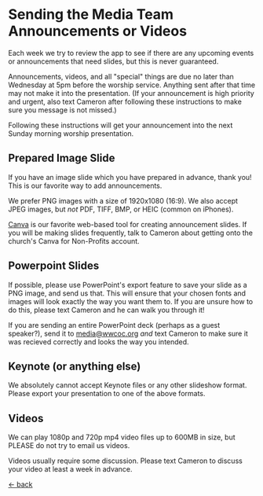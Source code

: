 # Sending the Media Team Announcements or Videos

Each week we try to review the app to see if there are any upcoming events or announcements that need slides, but this is never guaranteed.

Announcements, videos, and all "special" things are due no later than Wednesday at 5pm before the worship service.  Anything sent after that time may not make it into the presentation.  (If your announcement is high priority and urgent, also text Cameron after following these instructions to make sure you message is not missed.)

Following these instructions will get your announcement into the next Sunday morning worship presentation.

## Prepared Image Slide

If you have an image slide which you have prepared in advance, thank you!  This is our favorite way to add announcements.

We prefer PNG images with a size of 1920x1080 (16:9).  We also accept JPEG images, but _not_ PDF, TIFF, BMP, or HEIC (common on iPhones).

[Canva](https://www.canva.com) is our favorite web-based tool for creating announcement slides.  If you will be making slides frequently, talk to Cameron about getting onto the church's Canva for Non-Profits account.

## Powerpoint Slides

If possible, please use PowerPoint's export feature to save your slide as a PNG image, and send us that.  This will ensure that your chosen fonts and images will look exactly the way you want them to.  If you are unsure how to do this, please text Cameron and he can walk you through it!

If you are sending an entire PowerPoint deck (perhaps as a guest speaker?), send it to media@wwcoc.org _and_ text Cameron to make sure it was recieved correctly and looks the way you intended.

## Keynote (or anything else)

We absolutely cannot accept Keynote files or any other slideshow format.  Please export your presentation to one of the above formats.

## Videos

We can play 1080p and 720p mp4 video files up to 600MB in size, but PLEASE do not try to email us videos.

Videos usually require some discussion.  Please text Cameron to discuss your video at least a week in advance.

[<- back](README.md)
